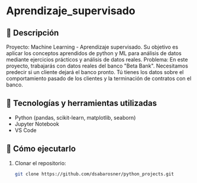 # Aprendizaje_supervisado

## 📝 Descripción
Proyecto: Machine Learning - Aprendizaje supervisado.
Su objetivo es aplicar los conceptos aprendidos de python y ML para análisis de datos mediante ejercicios prácticos y análisis de datos reales.
Problema: En este proyecto, trabajarás con datos reales del banco "Beta Bank". Necesitamos predecir si un cliente dejará el banco pronto. Tú tienes los datos sobre el comportamiento pasado de los clientes y la terminación de contratos con el banco.

## 🧠 Tecnologías y herramientas utilizadas
- Python (pandas, scikit-learn, matplotlib, seaborn)
- Jupyter Notebook
- VS Code

## 🚀 Cómo ejecutarlo
1. Clonar el repositorio:
   ```bash
   git clone https://github.com/dsabarosner/python_projects.git
